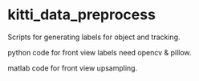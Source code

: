 # kitti_data_preprocess
Scripts for generating labels for object and tracking.

python code for front view labels need opencv & pillow.

matlab code for front view upsampling.
